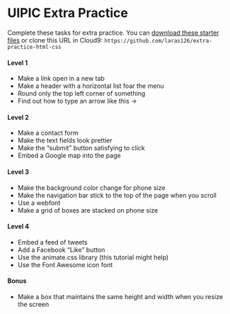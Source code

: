 # UIPIC Extra Practice
Complete these tasks for extra practice. You can [download these starter files](https://github.com/laras126/extra-practice-html-css/archive/master.zip) or clone this URL in Cloud9: ```https://github.com/laras126/extra-practice-html-css```


#### Level 1
- Make a link open in a new tab
- Make a header with a horizontal list foar the menu
- Round only the top left corner of something
- Find out how to type an arrow like this →

#### Level 2
- Make a contact form
- Make the text fields look prettier
- Make the “submit” button satisfying to click
- Embed a Google map into the page

#### Level 3
- Make the background color change for phone size
- Make the navigation bar stick to the top of the page when you scroll
- Use a webfont
- Make a grid of boxes are stacked on phone size

#### Level 4
- Embed a feed of tweets
- Add a Facebook “Like” button
- Use the animate.css library (this tutorial might help)
- Use the Font Awesome icon font 

#### Bonus
- Make a box that maintains the same height and width when you resize the screen

